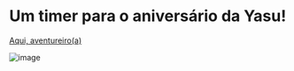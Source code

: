 # Um timer para o aniversário da Yasu!

[Aqui, aventureiro(a)](https://sirmorfeu.github.io/aniversario-da-yasu/)

![image](https://user-images.githubusercontent.com/60550706/223554307-0f44c978-1c22-47b8-909b-db55b9136bb8.png)
